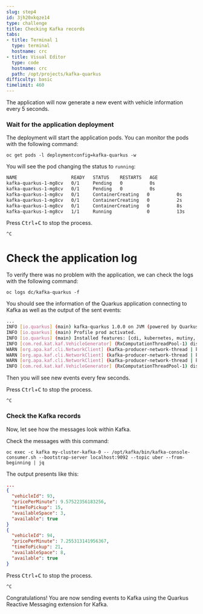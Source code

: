 ```yaml
---
slug: step4
id: 3jh20xkqze14
type: challenge
title: Checking Kafka records
tabs:
- title: Terminal 1
  type: terminal
  hostname: crc
- title: Visual Editor
  type: code
  hostname: crc
  path: /opt/projects/kafka-quarkus
difficulty: basic
timelimit: 460
---
```

The application will now generate a new event with vehicle information every 5 seconds.

### Wait for the application deployment

The deployment will start the application pods. You can monitor the pods with the following command:

```
oc get pods -l deploymentconfig=kafka-quarkus -w
```

You will see the pod changing the status to `running`:

```sh
NAME                    READY   STATUS    RESTARTS   AGE
kafka-quarkus-1-mg8cv   0/1     Pending   0          0s
kafka-quarkus-1-mg8cv   0/1     Pending   0          0s
kafka-quarkus-1-mg8cv   0/1     ContainerCreating   0          0s
kafka-quarkus-1-mg8cv   0/1     ContainerCreating   0          2s
kafka-quarkus-1-mg8cv   0/1     ContainerCreating   0          8s
kafka-quarkus-1-mg8cv   1/1     Running             0          13s
```

Press <kbd>Ctrl</kbd>+<kbd>C</kbd> to stop the process.

`^C`

# Check the application log

To verify there was no problem with the application, we can check the logs with the following command:

```
oc logs dc/kafka-quarkus -f
```

You should see the information of the Quarkus application connecting to Kafka as well as the output of the sent events:

```sh
...
INFO [io.quarkus] (main) kafka-quarkus 1.0.0 on JVM (powered by Quarkus 1.10.3.Final) started in 2.394s. Listening on: http://0.0.0.0:8080
INFO [io.quarkus] (main) Profile prod activated.
INFO [io.quarkus] (main) Installed features: [cdi, kubernetes, mutiny, smallrye-context-propagation, smallrye-reactive-messaging, smallrye-reactive-messaging-kafka, vertx]
INFO [com.red.kat.kaf.VehicleGenerator] (RxComputationThreadPool-1) dispatching vehicle: VehicleInfo{provider='uber', vehicleId=1, pricePerMinute=9.633610913249816, timeToPickup=4, availableSpace=2, available=true}
WARN [org.apa.kaf.cli.NetworkClient] (kafka-producer-network-thread | kafka-producer-uber) [Producer clientId=kafka-producer-uber] Error while fetching metadata with correlation id 3 : {uber=LEADER_NOT_AVAILABLE}
WARN [org.apa.kaf.cli.NetworkClient] (kafka-producer-network-thread | kafka-producer-uber) [Producer clientId=kafka-producer-uber] Error while fetching metadata with correlation id 4 : {uber=LEADER_NOT_AVAILABLE}
WARN [org.apa.kaf.cli.NetworkClient] (kafka-producer-network-thread | kafka-producer-uber) [Producer clientId=kafka-producer-uber] Error while fetching metadata with correlation id 5 : {uber=LEADER_NOT_AVAILABLE}
INFO [com.red.kat.kaf.VehicleGenerator] (RxComputationThreadPool-1) dispatching vehicle: VehicleInfo{provider='uber', vehicleId=2, pricePerMinute=4.502112907514153, timeToPickup=15, availableSpace=5, available=true}
```

Then you will see new events every few seconds.

Press <kbd>Ctrl</kbd>+<kbd>C</kbd> to stop the process.

`^C`

### Check the Kafka records

Now, let see how the messages look within Kafka.

Check the messages with this command:

```
oc exec -c kafka my-cluster-kafka-0 -- /opt/kafka/bin/kafka-console-consumer.sh --bootstrap-server localhost:9092 --topic uber --from-beginning | jq
```

The output presents like this:

```json
...
{
  "vehicleId": 93,
  "pricePerMinute": 9.57522356183256,
  "timeToPickup": 15,
  "availableSpace": 3,
  "available": true
}
{
  "vehicleId": 94,
  "pricePerMinute": 7.255313141956367,
  "timeToPickup": 21,
  "availableSpace": 8,
  "available": true
}
```

Press <kbd>Ctrl</kbd>+<kbd>C</kbd> to stop the process.

`^C`

Congratulations! You are now sending events to Kafka using the Quarkus Reactive Messaging extension for Kafka.
